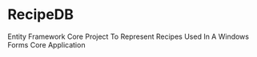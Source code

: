 # RecipeDB
Entity Framework Core Project To Represent Recipes Used In A Windows Forms Core Application
